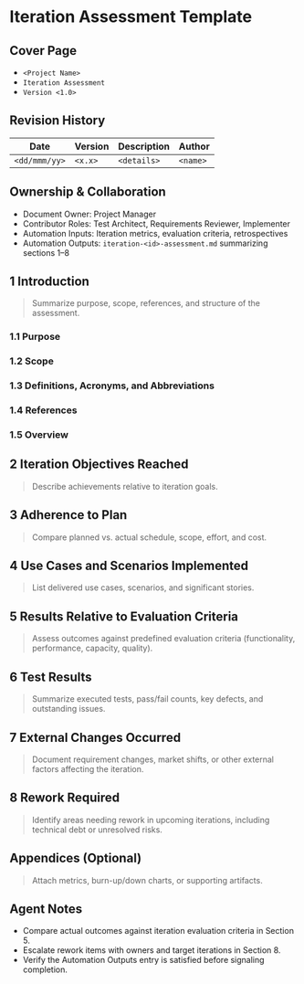 # Iteration Assessment Template

## Cover Page
- `<Project Name>`
- `Iteration Assessment`
- `Version <1.0>`

## Revision History
| Date | Version | Description | Author |
| --- | --- | --- | --- |
| `<dd/mmm/yy>` | `<x.x>` | `<details>` | `<name>` |

## Ownership & Collaboration
- Document Owner: Project Manager
- Contributor Roles: Test Architect, Requirements Reviewer, Implementer
- Automation Inputs: Iteration metrics, evaluation criteria, retrospectives
- Automation Outputs: `iteration-<id>-assessment.md` summarizing sections 1–8

## 1 Introduction
> Summarize purpose, scope, references, and structure of the assessment.

### 1.1 Purpose
### 1.2 Scope
### 1.3 Definitions, Acronyms, and Abbreviations
### 1.4 References
### 1.5 Overview

## 2 Iteration Objectives Reached
> Describe achievements relative to iteration goals.

## 3 Adherence to Plan
> Compare planned vs. actual schedule, scope, effort, and cost.

## 4 Use Cases and Scenarios Implemented
> List delivered use cases, scenarios, and significant stories.

## 5 Results Relative to Evaluation Criteria
> Assess outcomes against predefined evaluation criteria (functionality, performance, capacity, quality).

## 6 Test Results
> Summarize executed tests, pass/fail counts, key defects, and outstanding issues.

## 7 External Changes Occurred
> Document requirement changes, market shifts, or other external factors affecting the iteration.

## 8 Rework Required
> Identify areas needing rework in upcoming iterations, including technical debt or unresolved risks.

## Appendices (Optional)
> Attach metrics, burn-up/down charts, or supporting artifacts.

## Agent Notes
- Compare actual outcomes against iteration evaluation criteria in Section 5.
- Escalate rework items with owners and target iterations in Section 8.
- Verify the Automation Outputs entry is satisfied before signaling completion.
